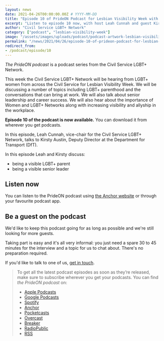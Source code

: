 ```yaml
---
layout: news
date: 2021-04-26T00:00:00.00Z # YYYY-MM-DD 
title: "Episode 10 of PrideON Podcast for Lesbian Visibility Week with Kirsty"
excerpt: "Listen to episode 10 now, with host Leah Cunnah and guest Kirsty Austin from the Department for Transport."
author: "Civil Service LGBT+ Network"
category: ["podcast", "lesbian-visibility-week"]
image: "/assets/images/uploads/podcast/podcast-artwork-lesbian-visibility-week.png"
permalink: "/news/2021/04/26/episode-10-of-prideon-podcast-for-lesbian-visibility-week-with-kirsty"
redirect_from: 
- /podcast/episode/10
---
```


*The PrideON podcast* is a podcast series from the Civil Service LGBT+ Network.  

This week the Civil Service LGBT+ Network will be hearing from LGBT+ women from across the Civil Service for Lesbian Visibility Week. We will be discussing a number of topics including LGBT+ parenthood and the conversations that can bring at work. We will also talk about senior leadership and career success. We will also hear about the importance of Women and LGBT+ Networks along with increasing visibility and allyship in the workplace.

**Episode 10 of the podcast is now available.** You can download it from wherever you get podcasts.

In this episode, Leah Cunnah, vice-chair for the Civil Service LGBT+ Network, talks to Kirsty Austin, Deputy Director at the Department for Transport (DfT).

In this episode Leah and Kirsty discuss:

- being a visible LGBT+ parent
- being a visible senior leader

## Listen now

You can listen to the PrideON podcast using [the Anchor website](https://anchor.fm/civilservicelgbt/episodes/Lesbian-Visibility-Day-with-Kirsty-Austin-et7pht) or through your favourite podcast app.

## Be a guest on the podcast

We'd like to keep this podcast going for as long as possible and we're still looking for more guests.

Taking part is easy and it's all very informal: you just need a spare 30 to 45 minutes for the interview and a topic for us to chat about. There's no preparation required.

If you'd like to talk to one of us, [get in touch](/about/contact-us/). 

> To get all the latest podcast episodes as soon as they’re released, make sure to subscribe wherever you get your podcasts. You can find *the PrideON podcast* on:
> 
> - [Apple Podcasts](https://podcasts.apple.com/gb/podcast/prideon-from-the-civil-service-lgbt-network/id1517317754)
> - [Google Podcasts](https://www.google.com/podcasts?feed=aHR0cHM6Ly9hbmNob3IuZm0vcy8yMzlkZjg2NC9wb2RjYXN0L3Jzcw==)
> - [Spotify](https://open.spotify.com/show/6qDk8KzMbhPJY7FjCnyECa)
> - [Anchor](https://anchor.fm/civilservicelgbt)
> - [Pocketcasts](https://pca.st/uyf7skc1)
> - [Overcast](https://overcast.fm/itunes1517317754/prideon-from-the-civil-service-lgbt-network)
> - [Breaker](https://www.breaker.audio/prideon-from-the-civil-service-lgbt-plus-network)
> - [RadioPublic](https://radiopublic.com/prideon-from-the-civil-service-lg-WDa9pw)
> - [RSS](https://anchor.fm/s/239df864/podcast/rss)
